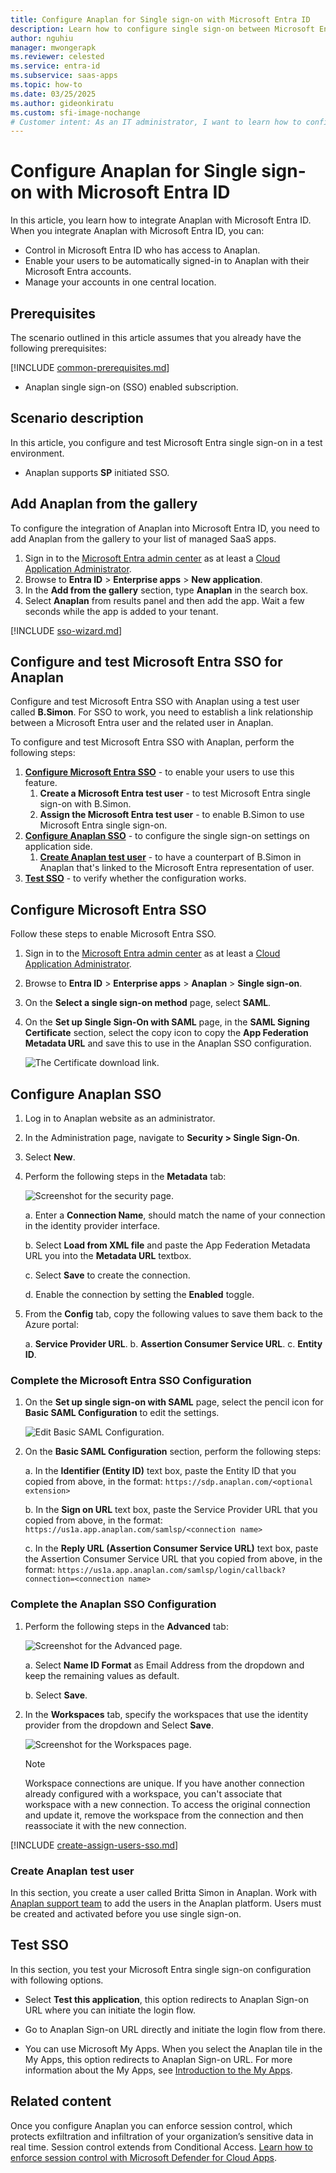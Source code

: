 ```yaml
---
title: Configure Anaplan for Single sign-on with Microsoft Entra ID
description: Learn how to configure single sign-on between Microsoft Entra ID and Anaplan.
author: nguhiu
manager: mwongerapk
ms.reviewer: celested
ms.service: entra-id
ms.subservice: saas-apps
ms.topic: how-to
ms.date: 03/25/2025
ms.author: gideonkiratu
ms.custom: sfi-image-nochange
# Customer intent: As an IT administrator, I want to learn how to configure single sign-on between Microsoft Entra ID and Anaplan so that I can control who has access to Anaplan, enable automatic sign-in with Microsoft Entra accounts, and manage my accounts in one central location.
---
```

# Configure Anaplan for Single sign-on with Microsoft Entra ID

In this article,  you learn how to integrate Anaplan with Microsoft Entra ID. When you integrate Anaplan with Microsoft Entra ID, you can:

* Control in Microsoft Entra ID who has access to Anaplan.
* Enable your users to be automatically signed-in to Anaplan with their Microsoft Entra accounts.
* Manage your accounts in one central location.

## Prerequisites

The scenario outlined in this article assumes that you already have the following prerequisites:

[!INCLUDE [common-prerequisites.md](~/identity/saas-apps/includes/common-prerequisites.md)]
* Anaplan single sign-on (SSO) enabled subscription.

## Scenario description

In this article,  you configure and test Microsoft Entra single sign-on in a test environment.

* Anaplan supports **SP** initiated SSO.

## Add Anaplan from the gallery

To configure the integration of Anaplan into Microsoft Entra ID, you need to add Anaplan from the gallery to your list of managed SaaS apps.

1. Sign in to the [Microsoft Entra admin center](https://entra.microsoft.com) as at least a [Cloud Application Administrator](~/identity/role-based-access-control/permissions-reference.md#cloud-application-administrator).
1. Browse to **Entra ID** > **Enterprise apps** > **New application**.
1. In the **Add from the gallery** section, type **Anaplan** in the search box.
1. Select **Anaplan** from results panel and then add the app. Wait a few seconds while the app is added to your tenant.

 [!INCLUDE [sso-wizard.md](~/identity/saas-apps/includes/sso-wizard.md)]

<a name='configure-and-test-azure-ad-sso-for-anaplan'></a>

## Configure and test Microsoft Entra SSO for Anaplan

Configure and test Microsoft Entra SSO with Anaplan using a test user called **B.Simon**. For SSO to work, you need to establish a link relationship between a Microsoft Entra user and the related user in Anaplan.

To configure and test Microsoft Entra SSO with Anaplan, perform the following steps:

1. **[Configure Microsoft Entra SSO](#configure-azure-ad-sso)** - to enable your users to use this feature.
    1. **Create a Microsoft Entra test user** - to test Microsoft Entra single sign-on with B.Simon.
    1. **Assign the Microsoft Entra test user** - to enable B.Simon to use Microsoft Entra single sign-on.
1. **[Configure Anaplan SSO](#configure-anaplan-sso)** - to configure the single sign-on settings on application side.
    1. **[Create Anaplan test user](#create-anaplan-test-user)** - to have a counterpart of B.Simon in Anaplan that's linked to the Microsoft Entra representation of user.
1. **[Test SSO](#test-sso)** - to verify whether the configuration works.

<a name='configure-azure-ad-sso'></a>

## Configure Microsoft Entra SSO

Follow these steps to enable Microsoft Entra SSO.

1. Sign in to the [Microsoft Entra admin center](https://entra.microsoft.com) as at least a [Cloud Application Administrator](~/identity/role-based-access-control/permissions-reference.md#cloud-application-administrator).
1. Browse to **Entra ID** > **Enterprise apps** > **Anaplan** > **Single sign-on**.
1. On the **Select a single sign-on method** page, select **SAML**.
1. On the **Set up Single Sign-On with SAML** page, in the **SAML Signing Certificate** section, select the copy icon to copy the **App Federation Metadata URL** and save this to use in the Anaplan SSO configuration.

    ![The Certificate download link.](common/copy-metadataurl.png)

## Configure Anaplan SSO

1. Log in to Anaplan website as an administrator.

1. In the Administration page, navigate to **Security > Single Sign-On**.

1. Select **New**.

1. Perform the following steps in the **Metadata** tab:

    ![Screenshot for the security page.](./media/anaplan-tutorial/security.png)

    a. Enter a **Connection Name**, should match the name of your connection in the identity provider interface.

    b. Select **Load from XML file** and paste the App Federation Metadata URL you into the **Metadata URL** textbox.

    c. Select **Save** to create the connection.
    
    d. Enable the connection by setting the **Enabled** toggle.

1. From the **Config** tab, copy the following values to save them back to the Azure portal:

    a. **Service Provider URL**.
    b. **Assertion Consumer Service URL**.
    c. **Entity ID**.
    
<a name='complete-the-azure-ad-sso-configuration'></a>

### Complete the Microsoft Entra SSO Configuration

1. On the **Set up single sign-on with SAML** page, select the pencil icon for **Basic SAML Configuration** to edit the settings.

   ![Edit Basic SAML Configuration.](common/edit-urls.png)

1. On the **Basic SAML Configuration** section, perform the following steps:

    a. In the **Identifier (Entity ID)** text box, paste the Entity ID that you copied from above, in the format:
    `https://sdp.anaplan.com/<optional extension>`

    b. In the **Sign on URL** text box, paste the Service Provider URL that you copied from above, in the format:
    `https://us1a.app.anaplan.com/samlsp/<connection name>`
    
    c. In the **Reply URL (Assertion Consumer Service URL)** text box, paste the Assertion Consumer Service URL that you copied from above, in the format:
    `https://us1a.app.anaplan.com/samlsp/login/callback?connection=<connection name>`

### Complete the Anaplan SSO Configuration

1. Perform the following steps in the **Advanced** tab:

    ![Screenshot for the Advanced page.](./media/anaplan-tutorial/advanced.png)

    a. Select **Name ID Format** as Email Address from the dropdown and keep the remaining values as default.

    b. Select **Save**.

1. In the **Workspaces** tab, specify the workspaces that use the identity provider from the dropdown and Select **Save**. 

    ![Screenshot for the Workspaces page.](./media/anaplan-tutorial/workspaces.png)

    > [!NOTE]
    > Workspace connections are unique. If you have another connection already configured with a workspace, you can't associate that workspace with a new connection.
To access the original connection and update it, remove the workspace from the connection and then reassociate it with the new connection.

<a name='create-an-azure-ad-test-user'></a>

[!INCLUDE [create-assign-users-sso.md](~/identity/saas-apps/includes/create-assign-users-sso.md)]

### Create Anaplan test user

In this section, you create a user called Britta Simon in Anaplan. Work with [Anaplan support team](mailto:support@anaplan.com) to add the users in the Anaplan platform. Users must be created and activated before you use single sign-on.

## Test SSO

In this section, you test your Microsoft Entra single sign-on configuration with following options. 

* Select **Test this application**, this option redirects to Anaplan Sign-on URL where you can initiate the login flow. 

* Go to Anaplan Sign-on URL directly and initiate the login flow from there.

* You can use Microsoft My Apps. When you select the Anaplan tile in the My Apps, this option redirects to Anaplan Sign-on URL. For more information about the My Apps, see [Introduction to the My Apps](https://support.microsoft.com/account-billing/sign-in-and-start-apps-from-the-my-apps-portal-2f3b1bae-0e5a-4a86-a33e-876fbd2a4510).

## Related content

Once you configure Anaplan you can enforce session control, which protects exfiltration and infiltration of your organization’s sensitive data in real time. Session control extends from Conditional Access. [Learn how to enforce session control with Microsoft Defender for Cloud Apps](/cloud-app-security/proxy-deployment-any-app).
